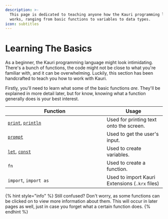 ```yaml
---
description: >-
  This page is dedicated to teaching anyone how the Kauri programming language
  works, ranging from basic functions to variables to data types.
icon: subtitles
---
```


# Learning The Basics

As a beginner, the Kauri programming language might look intimidating. There's a bunch of functions, the code might not be close to what you're familiar with, and it can be overwhelming. Luckily, this section has been handcrafted to teach you how to work with Kauri.

Firstly, you'll need to learn what some of the basic functions _are_. They'll be explained in more detail later, but for know, knowing what a function generally does is your best interest.

<table><thead><tr><th width="300.6414794921875">Function</th><th>Usage</th></tr></thead><tbody><tr><td><a data-footnote-ref href="#user-content-fn-1"><code>print</code></a>, <a data-footnote-ref href="#user-content-fn-2"><code>println</code></a></td><td>Used for printing text onto the screen.</td></tr><tr><td><a data-footnote-ref href="#user-content-fn-3"><code>prompt</code></a></td><td>Used to get the user's input.</td></tr><tr><td><a data-footnote-ref href="#user-content-fn-4"><code>let</code></a>, <a data-footnote-ref href="#user-content-fn-5"><code>const</code></a></td><td>Used to create variables.</td></tr><tr><td><code>fn</code></td><td>Used to create a function.</td></tr><tr><td><code>import</code>, <code>import as</code></td><td>Used to import Kauri Extensions (<code>.krx</code> files)</td></tr></tbody></table>

{% hint style="info" %}
Still confused? Don't worry, as some functions can be clicked on to view more information about them. This will occur in later pages as well, just in case you forget what a certain function does.
{% endhint %}

[^1]: <kbd>**print**</kbd>

    Prints text into the CLI.

    \
    **Arguments:**

    **`text`** Expects any string, expression, or variable. Can add multiple by separating with commas.

[^2]: <kbd>**println**</kbd>

    Prints text into the CLI and automatically ends the line.

    \
    **Arguments:**

    **`text`** Expects any string, expression, or variable. Can add multiple by separating with commas.

[^3]: <kbd>**prompt**</kbd>

    Waits for the user to type something.

    \
    **Arguments:**

    `prompt` Expects a string.

[^4]: <kbd>**let**</kbd>

    Defines an immutable variable.



    **Syntax:**

    `let name: type = value;`&#x20;



    **Values:**

    `name` Any text starting with a letter and ending with a letter, number, or underscore.

    `type` Any type. Expects `str`, `int`, `float`, `struct`, or `void`.

    `value` Any value or statement that uses the expected type.

[^5]: <kbd>**const**</kbd>&#x20;

    Defines an immutable variable.



    **Syntax:**

    `const name: type = value;`&#x20;



    **Values:**

    `name` Any text starting with a letter and ending with a letter, number, or underscore.

    `type` Any type. Expects `str`, `int`, `float`, `struct`, or `void`.

    `value` Any value or statement that uses the expected type.
